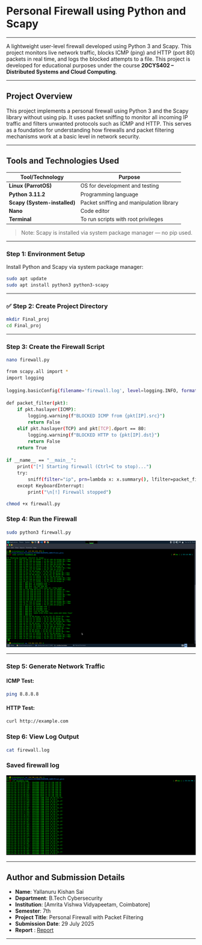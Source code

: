 # Personal Firewall using Python and Scapy

---
A lightweight user-level firewall developed using Python 3 and Scapy. This project monitors live network traffic, blocks ICMP (ping) and HTTP (port 80) packets in real time, and logs the blocked attempts to a file. This project is developed for educational purposes under the course **20CYS402 – Distributed Systems and Cloud Computing**.

---

## Project Overview

This project implements a personal firewall using Python 3 and the Scapy library without using pip. It uses packet sniffing to monitor all incoming IP traffic and filters unwanted protocols such as ICMP and HTTP. This serves as a foundation for understanding how firewalls and packet filtering mechanisms work at a basic level in network security.

---

## Tools and Technologies Used

| Tool/Technology     | Purpose                                  |
|---------------------|------------------------------------------|
| **Linux (ParrotOS)** | OS for development and testing            |
| **Python 3.11.2**         | Programming language                    |
| **Scapy (System-installed)** | Packet sniffing and manipulation library |
| **Nano**     | Code editor                             |
| **Terminal**           | To run scripts with root privileges     |

> Note: Scapy is installed via system package manager — no pip used.

---

### Step 1: Environment Setup

Install Python and Scapy via system package manager:

```bash
sudo apt update
sudo apt install python3 python3-scapy
```
---

### ✅ Step 2: Create Project Directory

```bash
mkdir Final_proj
cd Final_proj
```
---

### Step 3: Create the Firewall Script

```bash
nano firewall.py

```

```bash
from scapy.all import *
import logging

logging.basicConfig(filename='firewall.log', level=logging.INFO, format='%(asctime)s - %(message)s')

def packet_filter(pkt):
    if pkt.haslayer(ICMP):
        logging.warning(f"BLOCKED ICMP from {pkt[IP].src}")
        return False
    elif pkt.haslayer(TCP) and pkt[TCP].dport == 80:
        logging.warning(f"BLOCKED HTTP to {pkt[IP].dst}")
        return False
    return True

if __name__ == "__main__":
    print("[*] Starting firewall (Ctrl+C to stop)...")
    try:
        sniff(filter="ip", prn=lambda x: x.summary(), lfilter=packet_filter)
    except KeyboardInterrupt:
        print("\n[!] Firewall stopped")

```

```bash
chmod +x firewall.py

```

### Step 4: Run the Firewall

```bash
sudo python3 firewall.py
```
<p align="center">
   <img src="images/ss1.png" width=900 />
</p>


---

### Step 5: Generate Network Traffic

#### ICMP Test:

```bash
ping 8.8.8.8

```
#### HTTP Test:

```bash
curl http://example.com

```

### Step 6: View Log Output

```bash
cat firewall.log

```
### Saved firewall log 

<p align="center">
   <img src="images/ss2.png" width=900 />
</p>

---

## Author and Submission Details

- **Name**: Yallanuru Kishan Sai 
- **Department**: B.Tech Cybersecurity  
- **Institution**: [Amrita Vishwa Vidyapeetam, Coimbatore]  
- **Semester**: 7th
- **Project Title**: Personal Firewall with Packet Filtering  
- **Submission Date**: 29 July 2025
- **Report** : [Report](./Project_Report.pdf) 
---
